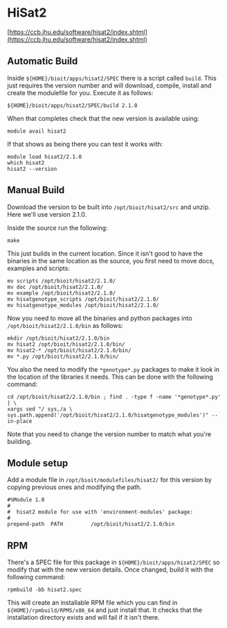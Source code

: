 # HiSat2

[https://ccb.jhu.edu/software/hisat2/index.shtml](https://ccb.jhu.edu/software/hisat2/index.shtml)

## Automatic Build

Inside `${HOME}/bioit/apps/hisat2/SPEC` there is a script called `build`. This just requires the version number and will download, compile, install and create the modulefile for you. Execute it as follows:

    ${HOME}/bioit/apps/hisat2/SPEC/build 2.1.0

When that completes check that the new version is available using:

    module avail hisat2

If that shows as being there you can test it works with:

    module load hisat2/2.1.0
    which hisat2
    hisat2 --version

## Manual Build

Download the version to be built into `/opt/bioit/hisat2/src` and unzip. Here we'll use version 2.1.0.

Inside the source run the following:

    make

This just builds in the current location. Since it isn't good to have the binaries in the same location as the source, you first need to move docs, examples and scripts:

    mv scripts /opt/bioit/hisat2/2.1.0/
    mv doc /opt/bioit/hisat2/2.1.0/
    mv example /opt/bioit/hisat2/2.1.0/
    mv hisatgenotype_scripts /opt/bioit/hisat2/2.1.0/
    mv hisatgenotype_modules /opt/bioit/hisat2/2.1.0/

Now you need to move all the binaries and python packages into `/opt/bioit/hisat2/2.1.0/bin` as follows:

    mkdir /opt/bioit/hisat2/2.1.0/bin
    mv hisat2 /opt/bioit/hisat2/2.1.0/bin/
    mv hisat2-* /opt/bioit/hisat2/2.1.0/bin/
    mv *.py /opt/bioit/hisat2/2.1.0/bin/

You also the need to modify the `*genotype*.py` packages to make it look in the location of the libraries it needs. This can be done with the following command:

    cd /opt/bioit/hisat2/2.1.0/bin ; find . -type f -name '*genotype*.py' | \
    xargs sed "/ sys,/a \ 
    sys.path.append('/opt/bioit/hisat2/2.1.0/hisatgenotype_modules')" --in-place

Note that you need to change the version number to match what you're building.

## Module setup

Add a module file in `/opt/bioit/modulefiles/hisat2/` for this version by copying previous ones and modifying the path.

    #%Module 1.0
    #
    #  hisat2 module for use with 'environment-modules' package:
    #
    prepend-path  PATH         /opt/bioit/hisat2/2.1.0/bin

## RPM

There's a SPEC file for this package in `${HOME}/bioit/apps/hisat2/SPEC` so modify that with the new version details. Once changed, build it with the following command:

    rpmbuild -bb hisat2.spec

This will create an installable RPM file which you can find in `${HOME}/rpmbuild/RPMS/x86_64` and just install that. It checks that the installation directory exists and will fail if it isn't there.
